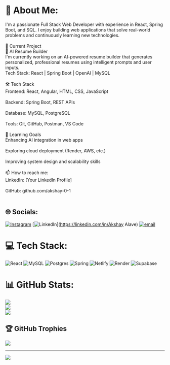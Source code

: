 # 💫 About Me:
I'm a passionate Full Stack Web Developer with experience in React, Spring Boot, and SQL. I enjoy building web applications that solve real-world problems and continuously learning new technologies.<br><br>🚀 Current Project<br>🧠 AI Resume Builder<br>I'm currently working on an AI-powered resume builder that generates personalized, professional resumes using intelligent prompts and user inputs.<br>Tech Stack: React | Spring Boot | OpenAI | MySQL<br><br>🛠️ Tech Stack<br>Frontend: React, Angular, HTML, CSS, JavaScript<br><br>Backend: Spring Boot, REST APIs<br><br>Database: MySQL, PostgreSQL<br><br>Tools: Git, GitHub, Postman, VS Code<br><br>🌱 Learning Goals<br>Enhancing AI integration in web apps<br><br>Exploring cloud deployment (Render, AWS, etc.)<br><br>Improving system design and scalability skills<br><br>📫 How to reach me:<br>LinkedIn: [Your LinkedIn Profile]<br><br>GitHub: github.com/akshay-0-1<br><br>


## 🌐 Socials:
[![Instagram](https://img.shields.io/badge/Instagram-%23E4405F.svg?logo=Instagram&logoColor=white)](https://instagram.com/01akshayalave) [![LinkedIn](https://img.shields.io/badge/LinkedIn-%230077B5.svg?logo=linkedin&logoColor=white)](https://linkedin.com/in/Akshay Alave) [![email](https://img.shields.io/badge/Email-D14836?logo=gmail&logoColor=white)](mailto:akshayalave123@gmail.com) 

# 💻 Tech Stack:
![React](https://img.shields.io/badge/react-%2320232a.svg?style=for-the-badge&logo=react&logoColor=%2361DAFB) ![MySQL](https://img.shields.io/badge/mysql-4479A1.svg?style=for-the-badge&logo=mysql&logoColor=white) ![Postgres](https://img.shields.io/badge/postgres-%23316192.svg?style=for-the-badge&logo=postgresql&logoColor=white) ![Spring](https://img.shields.io/badge/spring-%236DB33F.svg?style=for-the-badge&logo=spring&logoColor=white) ![Netlify](https://img.shields.io/badge/netlify-%23000000.svg?style=for-the-badge&logo=netlify&logoColor=#00C7B7) ![Render](https://img.shields.io/badge/Render-%46E3B7.svg?style=for-the-badge&logo=render&logoColor=white) ![Supabase](https://img.shields.io/badge/Supabase-3ECF8E?style=for-the-badge&logo=supabase&logoColor=white)
# 📊 GitHub Stats:
![](https://github-readme-stats.vercel.app/api?username=akshay-0-1&theme=dark&hide_border=false&include_all_commits=false&count_private=false)<br/>
![](https://nirzak-streak-stats.vercel.app/?user=akshay-0-1&theme=dark&hide_border=false)<br/>
![](https://github-readme-stats.vercel.app/api/top-langs/?username=akshay-0-1&theme=dark&hide_border=false&include_all_commits=false&count_private=false&layout=compact)

## 🏆 GitHub Trophies
![](https://github-profile-trophy.vercel.app/?username=akshay-0-1&theme=radical&no-frame=false&no-bg=true&margin-w=4)

---
[![](https://visitcount.itsvg.in/api?id=akshay-0-1&icon=0&color=1)](https://visitcount.itsvg.in)

<!-- Proudly created with GPRM ( https://gprm.itsvg.in ) -->
